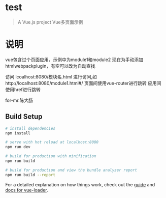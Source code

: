 # test

> A Vue.js project
> Vue多页面示例

# 说明

vue包含过个页面应用，示例中为module1和module2
现在为手动添加htmlwebpackplugin，有空可以改为自动查找

访问 lcoalhost:8080/模块名.html 进行访问,如http://localhost:8080/module1.html#/
页面间使用vue-router进行跳转
应用间使用href进行跳转

for-mr.陈大肠

## Build Setup

``` bash
# install dependencies
npm install

# serve with hot reload at localhost:8080
npm run dev

# build for production with minification
npm run build

# build for production and view the bundle analyzer report
npm run build --report
```

For a detailed explanation on how things work, check out the [guide](http://vuejs-templates.github.io/webpack/) and [docs for vue-loader](http://vuejs.github.io/vue-loader).
